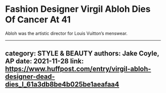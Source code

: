 # Fashion Designer Virgil Abloh Dies Of Cancer At 41

Abloh was the artistic director for Louis Vuitton’s menswear.

---
category: STYLE & BEAUTY
authors: Jake Coyle, AP
date: 2021-11-28
link: https://www.huffpost.com/entry/virgil-abloh-designer-dead-dies_l_61a3db8be4b025be1aeafaa4
---
